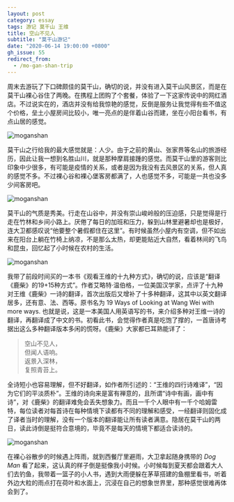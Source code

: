 ```yaml
---
layout: post
category: essay
tags: 游记 莫干山 王维
title: 空山不见人
subtitle: "莫干山游记"
date: "2020-06-14 19:00:00 +0800"
gh_issue: 55
redirect_from:
  - /mo-gan-shan-trip
---
```


周末去游玩了下口碑颇佳的莫干山，确切的说，并没有进入莫干山风景区，而是在莫干山裸心谷住了两晚。在携程上团购了个套餐，体验了一下这家传说中的网红酒店。不过说实在的，酒店并没有给我惊艳的感觉，反倒是服务让我觉得有些不值这个价格，垒土小屋房间比较小，唯一亮点的是伴着山谷而建，坐在小阳台看书，有点山居的感觉。

![moganshan]({{site.images_baseurl}}/mo-gan-shan-naked-stables-villas.jpg?w=1280)

莫干山之行给我的最大感觉就是：人少。由于之前的黄山、张家界等名山的旅游经历，因此让我一想到名胜山川，就是那种摩肩接踵的感觉。而莫干山里的游客则比印象中少很多，有可能是疫情的关系，或者是因为我没有去风景区的关系，但人真的感觉不多。不过裸心谷和裸心堡客房都满了，人也感觉不多，可能是一共也没多少间客房吧。

![moganshan]({{site.images_baseurl}}/mo-gan-shan-naked-stables-club.jpg?w=1280)

莫干山的气质是秀美。行走在山谷中，并没有崇山峻岭般的压迫感，只是觉得是行走在竹林和乡间小路上。厌倦了每日的加班和压力，躲到山林里避暑却也是极好，连大卫都感叹说“他要整个暑假都住在这里”。有时候虽然小屋内有空调，但不如出来在阳台上躺在竹椅上纳凉，不是那么太热，却更能贴近大自然，看着林间的飞鸟和昆虫，回忆起了小时候在农村的生活。

![moganshan]({{site.images_baseurl}}/mo-gan-shan-wang-wei-book.jpg?w=1280)

我带了前段时间买的一本书《观看王维的十九种方式》，确切的说，应该是“翻译《鹿柴》的19+15种方式”。作者艾略特·温伯格，一位美国汉学家，点评了十九种对王维《鹿柴》一诗的翻译，首次出版后又增补了十多种翻译，这其中以英文翻译居多，还有意、法、西等。原书名为 19 Ways of Looking at Wang Wei with more ways. 也就是说，这是一本美国人用英语写的书，来介绍多种对王维一诗的翻译，再翻译成了中文的书。初看此书，会觉得作者真是吃饱了撑的，一首唐诗考据出这么多种翻译版本多闲的慌呀。《鹿柴》大家都已耳熟能详了：

> 空山不见人，   
> 但闻人语响。   
> 返景入深林，   
> 复照青苔上。   

全诗短小也容易理解，但不好翻译，如作者所引述的：“王维的四行诗难译”，“因为它们的平淡质朴”。王维的诗向来是富有禅意的，且所谓“诗中有画，画中有诗”，对《鹿柴》的翻译难免会丢失想象力。而且一千个人眼中有一千个哈姆雷特，每位读者对每首诗在每种情境下读都有不同的理解和感受，一经翻译则固化成了译者当时的理解，没有一个版本的翻译能让所有读者满意。隐居在莫干山的两日，读此诗倒是挺符合意境的，毕竟不是每天的情境下都适合读诗的。

![moganshan]({{site.images_baseurl}}/mo-gan-shan-david-reading.jpg?w=1280)

在裸心谷散步的时候遇上阵雨，就到西餐厅里避雨，大卫拿起随身携带的 *Dog Man* 看了起来，这认真的样子倒是挺像我小时候。小时候每到夏天都会跟着大人们去钓鱼，我带着一篮子的小人书，遇到大雨便躲在茅草搭建的鱼棚里看书，听着外边大粒的雨点打在荷叶和水面上，沉浸在自己的想象世界里，那种感觉很难再体会到了。

